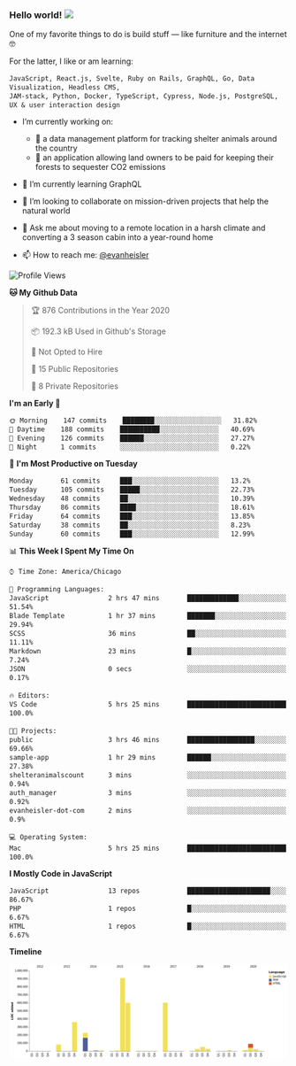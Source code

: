 ### Hello world! <img src="https://media.giphy.com/media/hvRJCLFzcasrR4ia7z/giphy.gif" width="30px">

One of my favorite things to do is build stuff — like furniture and the internet 🤓

For the latter, I like or am learning:

```text
JavaScript, React.js, Svelte, Ruby on Rails, GraphQL, Go, Data Visualization, Headless CMS, 
JAM-stack, Python, Docker, TypeScript, Cypress, Node.js, PostgreSQL, UX & user interaction design
```

- I’m currently working on:
  - 🐶  a data management platform for tracking shelter animals around the country 
  - 🌳  an application allowing land owners to be paid for keeping their forests to sequester CO2 emissions


- 🌱  I’m currently learning GraphQL
- 👯  I’m looking to collaborate on mission-driven projects that help the natural world
- 💬  Ask me about moving to a remote location in a harsh climate and converting a 3 season cabin into a year-round home
- 📫  How to reach me: [@evanheisler](https://twitter.com/evanheisler)

<!--START_SECTION:waka-->
![Profile Views](http://img.shields.io/badge/Profile%20Views-31-blue)

**🐱 My Github Data** 

> 🏆 876 Contributions in the Year 2020
 > 
> 📦 192.3 kB Used in Github's Storage 
 > 
> 🚫 Not Opted to Hire
 > 
> 📜 15 Public Repositories
 > 
> 🔑 8 Private Repositories 

**I'm an Early 🐤** 

```text
🌞 Morning    147 commits    ████████░░░░░░░░░░░░░░░░░   31.82% 
🌆 Daytime    188 commits    ██████████░░░░░░░░░░░░░░░   40.69% 
🌃 Evening    126 commits    ██████░░░░░░░░░░░░░░░░░░░   27.27% 
🌙 Night      1 commits      ░░░░░░░░░░░░░░░░░░░░░░░░░   0.22%

```
📅 **I'm Most Productive on Tuesday** 

```text
Monday       61 commits     ███░░░░░░░░░░░░░░░░░░░░░░   13.2% 
Tuesday      105 commits    █████░░░░░░░░░░░░░░░░░░░░   22.73% 
Wednesday    48 commits     ██░░░░░░░░░░░░░░░░░░░░░░░   10.39% 
Thursday     86 commits     ████░░░░░░░░░░░░░░░░░░░░░   18.61% 
Friday       64 commits     ███░░░░░░░░░░░░░░░░░░░░░░   13.85% 
Saturday     38 commits     ██░░░░░░░░░░░░░░░░░░░░░░░   8.23% 
Sunday       60 commits     ███░░░░░░░░░░░░░░░░░░░░░░   12.99%

```


📊 **This Week I Spent My Time On** 

```text
⌚︎ Time Zone: America/Chicago

💬 Programming Languages: 
JavaScript               2 hrs 47 mins       █████████████░░░░░░░░░░░░   51.54% 
Blade Template           1 hr 37 mins        ███████░░░░░░░░░░░░░░░░░░   29.94% 
SCSS                     36 mins             ██░░░░░░░░░░░░░░░░░░░░░░░   11.11% 
Markdown                 23 mins             █░░░░░░░░░░░░░░░░░░░░░░░░   7.24% 
JSON                     0 secs              ░░░░░░░░░░░░░░░░░░░░░░░░░   0.17%

🔥 Editors: 
VS Code                  5 hrs 25 mins       █████████████████████████   100.0%

🐱‍💻 Projects: 
public                   3 hrs 46 mins       █████████████████░░░░░░░░   69.66% 
sample-app               1 hr 29 mins        ██████░░░░░░░░░░░░░░░░░░░   27.38% 
shelteranimalscount      3 mins              ░░░░░░░░░░░░░░░░░░░░░░░░░   0.94% 
auth_manager             3 mins              ░░░░░░░░░░░░░░░░░░░░░░░░░   0.92% 
evanheisler-dot-com      2 mins              ░░░░░░░░░░░░░░░░░░░░░░░░░   0.9%

💻 Operating System: 
Mac                      5 hrs 25 mins       █████████████████████████   100.0%

```

**I Mostly Code in JavaScript** 

```text
JavaScript               13 repos            █████████████████████░░░░   86.67% 
PHP                      1 repos             █░░░░░░░░░░░░░░░░░░░░░░░░   6.67% 
HTML                     1 repos             █░░░░░░░░░░░░░░░░░░░░░░░░   6.67%

```


**Timeline**

![Chart not found](https://github.com/evanheisler/evanheisler/blob/master/charts/bar_graph.png) 


<!--END_SECTION:waka-->
